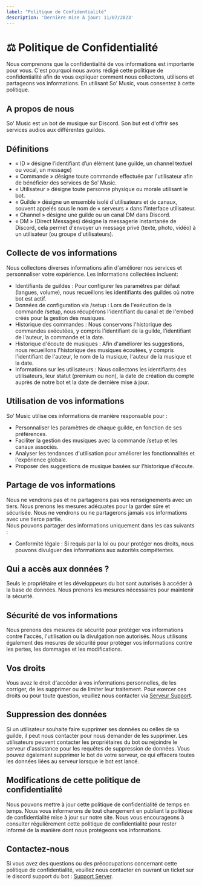```yaml
---
label: "Politique de Confidentialité"
description: 'Dernière mise à jour: 11/07/2023'
---
```


# ⚖ Politique de Confidentialité

Nous comprenons que la confidentialité de vos informations est importante pour vous. C'est pourquoi nous avons rédigé cette politique de confidentialité afin de vous expliquer comment nous collectons, utilisons et partageons vos informations. En utilisant So’ Music, vous consentez à cette politique.

## A propos de nous

So' Music est un bot de musique sur Discord. Son but est d'offrir ses services audios aux différentes guildes.

## Définitions

* « ID » désigne l’identifiant d’un élément (une guilde, un channel textuel ou vocal, un message)
* « Commande » désigne toute commande effectuée par l'utilisateur afin de bénéficier des services de So’ Music.
* « Utilisateur » désigne toute personne physique ou morale utilisant le bot.
* « Guilde » désigne un ensemble isolé d'utilisateurs et de canaux, souvent appelés sous le nom de « serveurs » dans l'interface utilisateur.
* « Channel » désigne une guilde ou un canal DM dans Discord.
* « DM » (Direct Messages) désigne la messagerie instantanée de Discord, cela permet d'envoyer un message privé (texte, photo, vidéo) à un utilisateur (ou groupe d'utilisateurs).

## Collecte de vos informations

Nous collectons diverses informations afin d'améliorer nos services et personnaliser votre expérience. Les informations collectées incluent:

* Identifiants de guildes : Pour configurer les paramètres par défaut (langues, volume), nous recueillons les identifiants des guildes où notre bot est actif.
* Données de configuration via /setup : Lors de l'exécution de la commande /setup, nous récupérons l'identifiant du canal et de l'embed créés pour la gestion des musiques.
* Historique des commandes : Nous conservons l'historique des commandes exécutées, y compris l'identifiant de la guilde, l'identifiant de l'auteur, la commande et la date.
* Historique d'écoute de musiques : Afin d'améliorer les suggestions, nous recueillons l'historique des musiques écoutées, y compris l'identifiant de l'auteur, le nom de la musique, l'auteur de la musique et la date.
* Informations sur les utilisateurs : Nous collectons les identifiants des utilisateurs, leur statut (premium ou non), la date de création du compte auprès de notre bot et la date de dernière mise à jour.

## Utilisation de vos informations

So’ Music utilise ces informations de manière responsable pour :

* Personnaliser les paramètres de chaque guilde, en fonction de ses préférences.
* Faciliter la gestion des musiques avec la commande /setup et les canaux associés.
* Analyser les tendances d'utilisation pour améliorer les fonctionnalités et l'expérience globale.
* Proposer des suggestions de musique basées sur l'historique d'écoute.

## Partage de vos informations

Nous ne vendrons pas et ne partagerons pas vos renseignements avec un tiers. Nous prenons les mesures adéquates pour la garder sûre et sécurisée. Nous ne vendrons ou ne partagerons jamais vos informations avec une tierce partie.\
Nous pouvons partager des informations uniquement dans les cas suivants :

* Conformité légale : Si requis par la loi ou pour protéger nos droits, nous pouvons divulguer des informations aux autorités compétentes.

## Qui a accès aux données ?

Seuls le propriétaire et les développeurs du bot sont autorisés à accéder à la base de données. Nous prenons les mesures nécessaires pour maintenir la sécurité.

## Sécurité de vos informations

Nous prenons des mesures de sécurité pour protéger vos informations contre l'accès, l'utilisation ou la divulgation non autorisés. Nous utilisons également des mesures de sécurité pour protéger vos informations contre les pertes, les dommages et les modifications.

## Vos droits

Vous avez le droit d'accéder à vos informations personnelles, de les corriger, de les supprimer ou de limiter leur traitement. Pour exercer ces droits ou pour toute question, veuillez nous contacter via [Serveur Support](https://discord.somusic.xyz/).

## Suppression des données

Si un utilisateur souhaite faire supprimer ses données ou celles de sa guilde, il peut nous contacter pour nous demander de les supprimer. Les utilisateurs peuvent contacter les propriétaires du bot ou rejoindre le serveur d'assistance pour les requêtes de suppression de données. Vous pouvez également supprimer le bot de votre serveur, ce qui effacera toutes les données liées au serveur lorsque le bot est lancé.

## Modifications de cette politique de confidentialité

Nous pouvons mettre à jour cette politique de confidentialité de temps en temps. Nous vous informerons de tout changement en publiant la politique de confidentialité mise à jour sur notre site. Nous vous encourageons à consulter régulièrement cette politique de confidentialité pour rester informé de la manière dont nous protégeons vos informations.

## Contactez-nous

Si vous avez des questions ou des préoccupations concernant cette politique de confidentialité, veuillez nous contacter en ouvrant un ticket sur le discord support du bot : [Support Server](https://discord.gg/546jcRk8AH).
